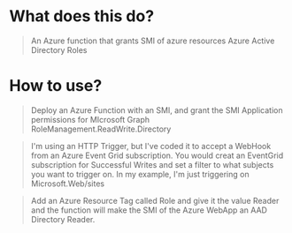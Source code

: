 # What does this do?
> An Azure function that grants SMI of azure resources Azure Active Directory Roles

# How to use?
> Deploy an Azure Function with an SMI, and grant the SMI Application permissions for MIcrosoft Graph RoleManagement.ReadWrite.Directory

> I'm using an HTTP Trigger, but I've coded it to accept a WebHook from an Azure Event Grid subscription.  You would creat an EventGrid subscription for Successful Writes and set a filter to what subjects you want to trigger on.  In my example, I'm just triggering on Microsoft.Web/sites

> Add an Azure Resource Tag called Role and give it the value Reader and the function will make the SMI of the Azure WebApp an AAD Directory Reader.